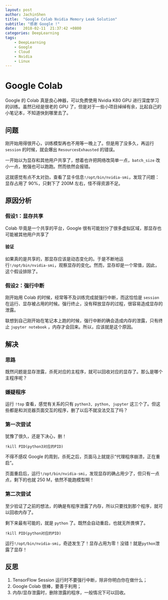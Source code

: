 ```yaml
---
layout: post
author: JachinShen
title:  "Google Colab Nvidia Memory Leak Solution"
subtitle: "感谢 Google !"
date:   2018-02-11  21:37:42 +0800
categories: DeepLearning
tags: 
    - DeepLearning
    - Google
    - Cloud
    - Nvidia
    - Linux
---
```

# Google Colab

Google 的 Colab 真是良心神器，可以免费使用 Nvidia K80 GPU 进行深度学习的训练。虽然已经是很老的 GPU 了，但是对于一些小项目绰绰有余，比起自己的小笔记本，不知道快到哪里去了。

## 问题

刚开始用得很开心，训练模型再也不用等一晚上了。但是用了没多久，再运行 `session` 的时候，就会爆出 `ResourcesExhausted` 的错误。

一开始以为显存和其他用户共享了，想着也许把网络改简单一点，`batch_size` 改小一点，勉强也可以跑跑。然而依然会报错。

这就感觉有点不太对劲，查看了显卡信息`!/opt/bin/nvidia-smi`，发现了问题：显存占用了 90%，只剩下了 200M 左右，怪不得资源不足。

## 原因分析

### 假设1：显存共享

Colab 毕竟是一个共享的平台，Google 很有可能划分了很多虚拟区域，那显存也可能被其他用户共享了

#### 验证

如果真的是共享的，那显存应该是动态变化的。于是不断地运行`!/opt/bin/nvidia-smi`，观察显存的变化。然而，显存却是一个常值，因此，这个假设排除了。

### 假设2：强行中断

刚开始用 Colab 的时候，经常等不及训练完成就强行中断，而这恰恰是 `session` 在运行、显存被占用的时候。强行终止，没有释放显存的过程，很容易造成显存的泄露。

联想到自己刚开始在笔记本上跑的时候，强行中断的确会造成内存的泄露，只有终止 `jupyter notebook` ，内存才会回来。所以，应该就是这个原因。

## 解决

### 思路

既然问题是显存泄露，杀死对应的主程序，就可以回收对应的显存了。那么是哪个主程序呢？

### 嫌疑程序

运行 `!top` 查看，感觉有关系的只有 `python3, python, jupyter` 这三个了。但这些都是和浏览器页面交互的程序，删了以后不就没法交互了吗？

### 第一次尝试

犹豫了很久，还是下决心，删！

```shell
!kill PID(python3对应的PID)
```

不得不感叹 Google 的周到，杀死之后，页面马上就提示“代理程序崩溃，正在重启”。

页面重启后，运行`!/opt/bin/nvidia-smi`，发现显存的确占用少了，但只有一点点，剩下的也就 250 M，依然不能跑模型啊！

### 第二次尝试

至少验证了之前的想法，的确是有程序泄露了内存，所以只要找到那个程序，就可以回收内存了。

剩下来最有可能的，就是 `python` 了。既然会自动重启，也就无所畏惧了。

```shell
!kill PID(python对应的PID)
```

运行`!/opt/bin/nvidia-smi`，奇迹发生了！显存占用为零！没错！就是`python`泄露了显存！

## 反思

1. TensorFlow Session 运行时不要强行中断，除非你明白你在做什么；
2. Google Colab 很棒，要善于利用；
3. 内存/显存泄露时，删除泄露的程序，一般情况下可以回收。
